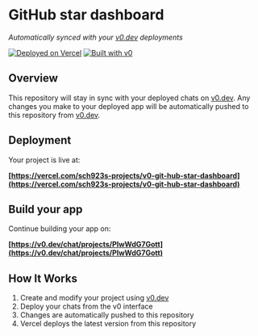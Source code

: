 # GitHub star dashboard

*Automatically synced with your [v0.dev](https://v0.dev) deployments*

[![Deployed on Vercel](https://img.shields.io/badge/Deployed%20on-Vercel-black?style=for-the-badge&logo=vercel)](https://vercel.com/sch923s-projects/v0-git-hub-star-dashboard)
[![Built with v0](https://img.shields.io/badge/Built%20with-v0.dev-black?style=for-the-badge)](https://v0.dev/chat/projects/PIwWdG7Gott)

## Overview

This repository will stay in sync with your deployed chats on [v0.dev](https://v0.dev).
Any changes you make to your deployed app will be automatically pushed to this repository from [v0.dev](https://v0.dev).

## Deployment

Your project is live at:

**[https://vercel.com/sch923s-projects/v0-git-hub-star-dashboard](https://vercel.com/sch923s-projects/v0-git-hub-star-dashboard)**

## Build your app

Continue building your app on:

**[https://v0.dev/chat/projects/PIwWdG7Gott](https://v0.dev/chat/projects/PIwWdG7Gott)**

## How It Works

1. Create and modify your project using [v0.dev](https://v0.dev)
2. Deploy your chats from the v0 interface
3. Changes are automatically pushed to this repository
4. Vercel deploys the latest version from this repository